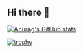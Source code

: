 ## Hi there 👋

<!--
**advait404/advait404** is a ✨ _special_ ✨ repository because its `README.md` (this file) appears on your GitHub profile.

Here are some ideas to get you started:

- 🔭 I’m currently working on ...
- 🌱 I’m currently learning ...
- 👯 I’m looking to collaborate on ...
- 🤔 I’m looking for help with ...
- 💬 Ask me about ...
- 📫 How to reach me: ...
- 😄 Pronouns: ...
- ⚡ Fun fact: ...
-->


[![Anurag's GitHub stats](https://github-readme-stats.vercel.app/api?username=advait404)](https://github.com/anuraghazra/github-readme-stats)


[![trophy](https://github-profile-trophy.vercel.app/?username=advait404&title=-PullRequest,-Reviews)](https://github.com/ryo-ma/github-profile-trophy)
